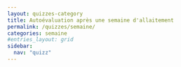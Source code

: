 ```yaml
---
layout: quizzes-category
title: Autoévaluation après une semaine d'allaitement
permalink: /quizzes/semaine/
categories: semaine
#entries_layout: grid
sidebar:
  nav: "quizz"
---
```



